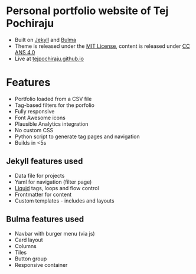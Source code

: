 # Personal portfolio website of Tej Pochiraju

- Built on [Jekyll](http://jekyllrb.com) and [Bulma](http://bulma.io)
- Theme is released under the [MIT License](http://opensource.org/licenses/mit-license.php), content is released under [CC ANS 4.0](http://creativecommons.org/licenses/by-nc-sa/4.0/)
- Live at [tejpochiraju.github.io](http://tejpochiraju.github.io)

# Features

- Portfolio loaded from a CSV file
- Tag-based filters for the porfolio
- Fully responsive
- Font Awesome icons
- Plausible Analytics integration
- No custom CSS
- Python script to generate tag pages and navigation
- Builds in <5s

## Jekyll features used

- Data file for projects
- Yaml for navigation (filter page)
- [Liquid](https://help.shopify.com/themes/liquid) tags, loops and flow control
- Frontmatter for content
- Custom templates - includes and layouts

## Bulma features used

- Navbar with burger menu (via js)
- Card layout
- Columns
- Tiles
- Button group
- Responsive container
